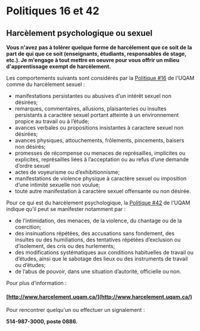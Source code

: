 # Politiques 16 et 42

## Harcèlement psychologique ou sexuel

**Vous n'avez pas à tolérer quelque forme de harcèlement que ce soit de la part de qui que ce soit \(enseignants, étudiants, responsables de stage, etc.\). Je m'engage à tout mettre en oeuvre pour vous offrir un milieu d'apprentissage exempt de harcèlement.**

Les comportements suivants sont considérés par la [Politique \#16](https://instances.uqam.ca/wp-content/uploads/sites/47/2017/08/Politique_no_16.pdf) de l'UQAM comme du harcèlement sexuel :

* manifestations persistantes ou abusives d’un intérêt sexuel non désirées;
* remarques, commentaires, allusions, plaisanteries ou insultes persistants à caractère sexuel portant atteinte à un environnement propice au travail ou à l’étude;
* avances verbales ou propositions insistantes à caractere sexuel non désirées;
* avances physiques, attouchements, frôlements, pincements, baisers non désirés;
* promesses de récompense ou menaces de représailles, implicites ou explicites, représailles liées à l’acceptation ou au refus d’une demande d’ordre sexuel
* actes de voyeurisme ou d’exhibitionnisme;
* manifestations de violence physique à caractère sexuel ou imposition d’une intimité sexuelle non voulue;
* toute autre manifestation à caractère sexuel offensante ou non désirée.

Pour ce qui est du harcèlement psychologique, la [Politique \#42](https://instances.uqam.ca/wp-content/uploads/sites/47/2017/08/Politique_no_42.pdf) de l'UQAM indique qu'il peut se manifester notamment par :

* de l’intimidation, des menaces, de la violence, du chantage ou de la coercition;
* des insinuations répétées, des accusations sans fondement, des insultes ou des humiliations, des tentatives répétées d’exclusion ou d’isolement, des cris ou des hurlements;
* des modifications systématiques aux conditions habituelles de travail ou d’études, ainsi que le sabotage des lieux ou des instruments de travail ou d’études;
* de l’abus de pouvoir, dans une situation d’autorité, officielle ou non.

Pour plus d’information :

#### [http://www.harcelement.uqam.ca/](http://www.harcelement.uqam.ca/) <a id="httpwwwharcelementuqamca"></a>

Pour rencontrer quelqu'un ou effectuer un signalement :

**514-987-3000, poste 0886.**

